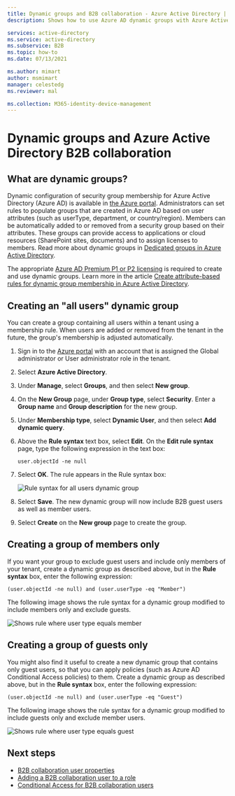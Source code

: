 ```yaml
---
title: Dynamic groups and B2B collaboration - Azure Active Directory | Microsoft Docs
description: Shows how to use Azure AD dynamic groups with Azure Active Directory B2B collaboration 

services: active-directory
ms.service: active-directory
ms.subservice: B2B
ms.topic: how-to
ms.date: 07/13/2021

ms.author: mimart
author: msmimart
manager: celestedg
ms.reviewer: mal

ms.collection: M365-identity-device-management
---
```


# Dynamic groups and Azure Active Directory B2B collaboration

## What are dynamic groups?
Dynamic configuration of security group membership for Azure Active Directory (Azure AD) is available in [the Azure portal](https://portal.azure.com). Administrators can set rules to populate groups that are created in Azure AD based on user attributes (such as userType, department, or country/region). Members can be automatically added to or removed from a security group based on their attributes. These groups can provide access to applications or cloud resources (SharePoint sites, documents) and to assign licenses to members. Read more about dynamic groups in [Dedicated groups in Azure Active Directory](../fundamentals/active-directory-groups-create-azure-portal.md).

The appropriate [Azure AD Premium P1 or P2 licensing](https://www.microsoft.com/security/business/identity-access-management/azure-ad-pricing) is required to create and use dynamic groups. Learn more in the article [Create attribute-based rules for dynamic group membership in Azure Active Directory](../enterprise-users/groups-dynamic-membership.md).

## Creating an "all users" dynamic group
You can create a group containing all users within a tenant using a membership rule. When users are added or removed from the tenant in the future, the group's membership is adjusted automatically.

1. Sign in to the [Azure portal](https://portal.azure.com) with an account that is assigned the Global administrator or User administrator role in the tenant.
1. Select **Azure Active Directory**.
2. Under **Manage**, select **Groups**, and then select **New group**.
1. On the **New Group** page, under **Group type**, select **Security**. Enter a **Group name** and **Group description** for the new group. 
2. Under **Membership type**, select **Dynamic User**, and then select **Add dynamic query**. 
4. Above the **Rule syntax** text box, select **Edit**. On the **Edit rule syntax** page, type the following expression in the text box:

   ```
   user.objectId -ne null
   ```
1. Select **OK**. The rule appears in the Rule syntax box:

   ![Rule syntax for all users dynamic group](media/use-dynamic-groups/all-user-rule-syntax.png)

1.  Select **Save**. The new dynamic group will now include B2B guest users as well as member users.


1. Select **Create** on the **New group** page to create the group.

## Creating a group of members only

If you want your group to exclude guest users and include only members of your tenant, create a dynamic group as described above, but in the **Rule syntax** box, enter the following expression:

```
(user.objectId -ne null) and (user.userType -eq "Member")
```

The following image shows the rule syntax for a dynamic group modified to include members only and exclude guests.

![Shows rule where user type equals member](media/use-dynamic-groups/all-member-user-rule-syntax.png)

## Creating a group of guests only

You might also find it useful to create a new dynamic group that contains only guest users, so that you can apply policies (such as Azure AD Conditional Access policies) to them. Create a dynamic group as described above, but in the **Rule syntax** box, enter the following expression:

```
(user.objectId -ne null) and (user.userType -eq "Guest")
```

The following image shows the rule syntax for a dynamic group modified to include guests only and exclude member users.

![Shows rule where user type equals guest](media/use-dynamic-groups/all-guest-user-rule-syntax.png)

## Next steps

- [B2B collaboration user properties](user-properties.md)
- [Adding a B2B collaboration user to a role](./add-users-administrator.md)
- [Conditional Access for B2B collaboration users](authentication-conditional-access.md)